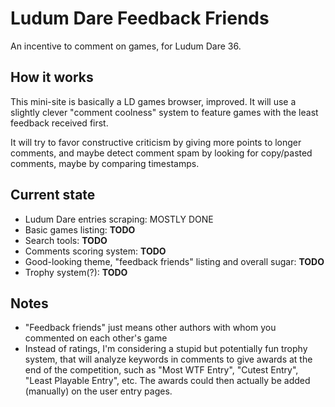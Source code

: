 # Ludum Dare Feedback Friends

An incentive to comment on games, for Ludum Dare 36.

## How it works

This mini-site is basically a LD games browser, improved. It will use a slightly clever "comment coolness" system to feature games with the least feedback received first.

It will try to favor constructive criticism by giving more points to longer comments, and maybe detect comment spam by looking for copy/pasted comments, maybe by comparing timestamps.

## Current state

* Ludum Dare entries scraping: MOSTLY DONE
* Basic games listing: **TODO**
* Search tools: **TODO**
* Comments scoring system: **TODO**
* Good-looking theme, "feedback friends" listing and overall sugar: **TODO**
* Trophy system(?): **TODO**

## Notes

* "Feedback friends" just means other authors with whom you commented on each other's game
* Instead of ratings, I'm considering a stupid but potentially fun trophy system, that will analyze keywords in comments to give awards at the end of the competition, such as "Most WTF Entry", "Cutest Entry", "Least Playable Entry", etc. The awards could then actually be added (manually) on the user entry pages.
